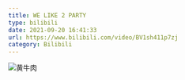 ```yaml
---
title: WE LIKE 2 PARTY
type: bilibili
date: 2021-09-20 16:41:33
url: https://www.bilibili.com/video/BV1sh411p7zj
category: Bilibili
---
```


![黄牛肉](https://i.imgtg.com/2022/08/27/ZFzMD.png)

<!--more-->
